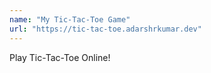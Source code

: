 ```yaml
---
name: "My Tic-Tac-Toe Game"
url: "https://tic-tac-toe.adarshrkumar.dev"
---
```


Play Tic-Tac-Toe Online!